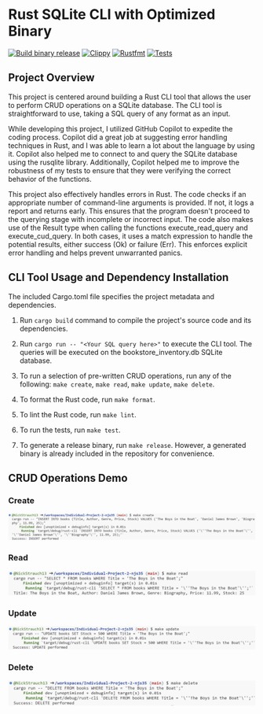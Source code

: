 # Rust SQLite CLI with Optimized Binary
[![Build binary release](https://github.com/nogibjj/Individual-Project-2-njs35/actions/workflows/release.yml/badge.svg)](https://github.com/nogibjj/Individual-Project-2-njs35/actions/workflows/release.yml)
[![Clippy](https://github.com/nogibjj/Individual-Project-2-njs35/actions/workflows/lint.yml/badge.svg)](https://github.com/nogibjj/Individual-Project-2-njs35/actions/workflows/lint.yml)
[![Rustfmt](https://github.com/nogibjj/Individual-Project-2-njs35/actions/workflows/rustfmt.yml/badge.svg)](https://github.com/nogibjj/Individual-Project-2-njs35/actions/workflows/rustfmt.yml)
[![Tests](https://github.com/nogibjj/Individual-Project-2-njs35/actions/workflows/tests.yml/badge.svg)](https://github.com/nogibjj/Individual-Project-2-njs35/actions/workflows/tests.yml)
## Project Overview
This project is centered around building a Rust CLI tool that allows the user to perform CRUD operations on a SQLite database. The CLI tool is straightforward to use, taking a SQL query of any format as an input. 

While developing this project, I utilized GitHub Copilot to expedite the coding process. Copilot did a great job at suggesting error handling techniques in Rust, and I was able to learn a lot about the language by using it. Copilot also helped me to connect to and query the SQLite database using the rusqlite library. Additionally, Copilot helped me to improve the robustness of my tests to ensure that they were verifying the correct behavior of the functions.

This project also effectively handles errors in Rust. The code checks if an appropriate number of command-line arguments is provided. If not, it logs a report and returns early. This ensures that the program doesn't proceed to the querying stage with incomplete or incorrect input. The code also makes use of the Result type when calling the functions execute_read_query and execute_cud_query. In both cases, it uses a match expression to handle the potential results, either success (Ok) or failure (Err). This enforces explicit error handling and helps prevent unwarranted panics.

## CLI Tool Usage and Dependency Installation

The included Cargo.toml file specifies the project metadata and dependencies.

1.  Run `cargo build` command to compile the project's source code and its dependencies.

2.  Run `cargo run -- "<Your SQL query here>"` to execute the CLI tool. The queries will be executed on the bookstore_inventory.db SQLite database.

3.  To run a selection of pre-written CRUD operations, run any of the following: `make create`,  `make read`,  `make update`,  `make delete`. 

4.  To format the Rust code, run `make format`.

5.  To lint the Rust code, run `make lint`.

6.  To run the tests, run `make test`.

7.  To generate a release binary, run `make release`. However, a generated binary is already included in the repository for convenience.

## CRUD Operations Demo

### Create
![Alt text](img/create.png)

### Read
![Alt text](img/read.png)

### Update
![Alt text](img/update.png)

### Delete
![Alt text](img/delete.png)